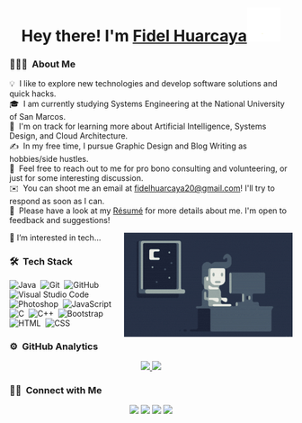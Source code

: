 
<h1 align="center">Hey there! I'm <a href="https://www.fidelhuarcaya.dev">Fidel Huarcaya</a><img src="https://github.com/Kathryn-Jie/Kathryn-Jie/blob/main/wave.gif" width="60px"/></h1>


### 👨🏻‍💻 &nbsp;About Me

💡 &nbsp;I like to explore new technologies and develop software solutions and quick hacks.\
🎓 &nbsp;I am currently studying Systems Engineering at the National University of San Marcos.\
🌱 &nbsp;I'm on track for learning more about Artificial Intelligence, Systems Design, and Cloud Architecture.\
✍️ &nbsp;In my free time, I pursue Graphic Design and Blog Writing as hobbies/side hustles.\
💬 &nbsp;Feel free to reach out to me for pro bono consulting and volunteering, or just for some interesting discussion.\
✉️ &nbsp;You can shoot me an email at fidelhuarcaya20@gmail.com! I'll try to respond as soon as I can.\
📄 &nbsp;Please have a look at my [Résumé](https://fidelhuarcaya.dev/assets/files/CV%20FIDEL%20HUARCAYA.pdf) for more details about me. I'm open to feedback and suggestions!

<img alt="Night Coding" src="https://raw.githubusercontent.com/AVS1508/AVS1508/master/assets/Night-Coding.gif" align="right"/>
 👀 I’m interested in tech...

### 🛠 &nbsp;Tech Stack

![Java](https://img.shields.io/badge/-Java-05122A?style=flat&logo=Java&logoColor=FFA518)&nbsp;
![Git](https://img.shields.io/badge/-Git-05122A?style=flat&logo=git)&nbsp;
![GitHub](https://img.shields.io/badge/-GitHub-05122A?style=flat&logo=github)&nbsp;
![Visual Studio Code](https://img.shields.io/badge/-Visual%20Studio%20Code-05122A?style=flat&logo=visual-studio-code&logoColor=007ACC)&nbsp;
![Photoshop](https://img.shields.io/badge/-Photoshop-05122A?style=flat&logo=adobe-photoshop)&nbsp;
![JavaScript](https://img.shields.io/badge/-JavaScript-05122A?style=flat&logo=javascript)&nbsp;
![C](https://img.shields.io/badge/-C-05122A?style=flat&logo=C&logoColor=A8B9CC)&nbsp;
![C++](https://img.shields.io/badge/-C++-05122A?style=flat&logo=C%2B%2B&logoColor=00599C)&nbsp;
![Bootstrap](https://img.shields.io/badge/-Bootstrap-05122A?style=flat&logo=bootstrap&logoColor=563D7C)\
![HTML](https://img.shields.io/badge/-HTML-05122A?style=flat&logo=HTML5)&nbsp;
![CSS](https://img.shields.io/badge/-CSS-05122A?style=flat&logo=CSS3&logoColor=1572B6)&nbsp;



### ⚙️ &nbsp;GitHub Analytics

<p align="center">
<a href="https://github.com/fidelhuarcaya">
  <img height="180em" src="https://github-readme-stats.vercel.app/api?username=fidelhuarcaya&theme=algolia"/>
  <img height="180em" src="https://github-readme-stats-eight-theta.vercel.app/api/top-langs/?username=fidelhuarcaya&layout=compact&langs_count=8&theme=algolia"/>
</a>
</p>


### 🤝🏻 &nbsp;Connect with Me

<p align="center">
<a href="https://www.fidelhuarcaya.dev"><img src="https://img.shields.io/badge/website-000000?style=for-the-badge&logo=About.me&logoColor=white"/></a>
<a href="https://linkedin.com/in/fidelhuarcaya"><img src="https://img.shields.io/badge/LinkedIn-0077B5?style=for-the-badge&logo=linkedin&logoColor=white"/></a>
<a href="mailto:fidelhuarcaya20@gmail.com"><img src="https://img.shields.io/badge/Gmail-D14836?style=for-the-badge&logo=gmail&logoColor=white"/></a>
<a href="https://instagram.com/fidel.huarcaya"><img src="https://img.shields.io/badge/Instagram-E4405F?style=for-the-badge&logo=instagram&logoColor=white"/></a>
</p>
 
